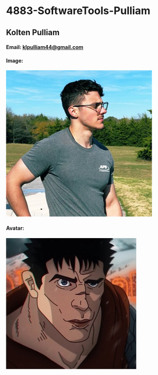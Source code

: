 # 4883-SoftwareTools-Pulliam
## Kolten Pulliam
#### Email: klpulliam44@gmail.com
#### Image:
![Kolten Pulliam](images/Home.jpg)
#### Avatar:
![Avatar](images/guts_zoolander.jpg)
